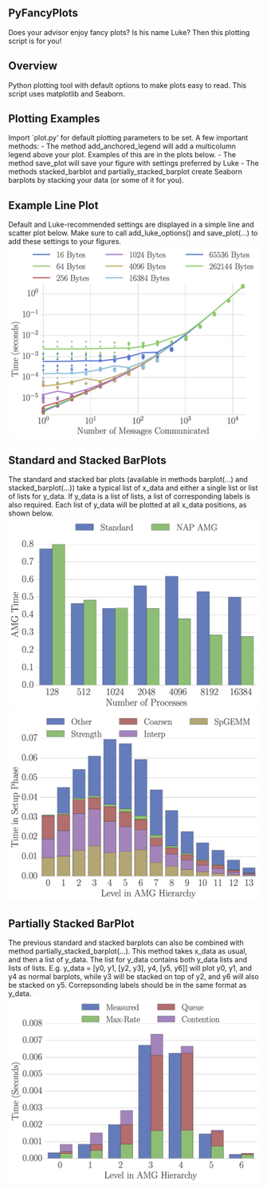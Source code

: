 ## PyFancyPlots
Does your advisor enjoy fancy plots?  Is his name Luke?  Then this plotting script is for you!

## Overview
Python plotting tool with default options to make plots easy to read.  This
script uses matplotlib and Seaborn.  

## Plotting Examples
Import `plot.py' for default plotting parameters to be set.  A few important
methods:
    - The method add_anchored_legend will add a multicolumn legend above your
      plot.  Examples of this are in the plots below.
    - The method save_plot will save your figure with settings preferred by Luke
    - The methods stacked_barblot and partially_stacked_barplot create Seaborn
      barplots by stacking your data (or some of it for you).  

## Example Line Plot
Default and Luke-recommended settings are displayed in a simple line and scatter
plot below.  Make sure to call add_luke_options() and save_plot(...) to add
these settings to your figures. 
![](figures/line_plot.png)

## Standard and Stacked BarPlots
The standard and stacked bar plots (available in methods barplot(...) and
stacked_barplot(...)) take a typical list of x_data and either a
single list or list of lists for y_data.  If y_data is a list of lists, a list
of corresponding labels is also required.  Each list of y_data will be plotted
at all x_data positions, as shown below.
![](figures/barplot.png)
![](figures/stacked_barplot.png)

## Partially Stacked BarPlot
The previous standard and stacked barplots can also be combined with method
partially_stacked_barplot(...).  This method takes x_data as usual, and then a
list of y_data.  The list for y_data contains both y_data lists and lists of
lists.  E.g. y_data = [y0, y1, [y2, y3], y4, [y5, y6]] will plot y0, y1, and y4
as normal barplots, while y3 will be stacked on top of y2, and y6 will also be
stacked on y5.  Correpsonding labels should be in the same format as y_data.
![](figures/partially_stacked_barplot.png)


